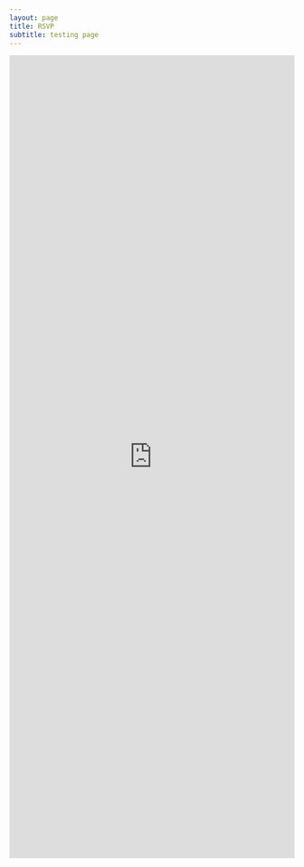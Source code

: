 ```yaml
---
layout: page
title: RSVP
subtitle: testing page
---
```

<div class="text-center">
<p style="text-align: center;"><iframe src="https://docs.google.com/forms/d/e/1FAIpQLSeWJhpu4CWXHY2_Ygvzl4oKXW_tNIKzn8iJLAueigwejPAd0Q/viewform?embedded=true&hl=en" width="100%" height="1418" frameborder="0" marginheight="0" marginwidth="0">Loading…</iframe></p>
</div>
